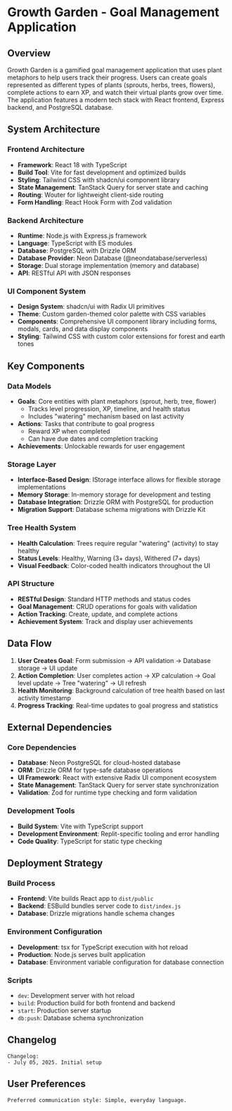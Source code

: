 # Growth Garden - Goal Management Application

## Overview

Growth Garden is a gamified goal management application that uses plant metaphors to help users track their progress. Users can create goals represented as different types of plants (sprouts, herbs, trees, flowers), complete actions to earn XP, and watch their virtual plants grow over time. The application features a modern tech stack with React frontend, Express backend, and PostgreSQL database.

## System Architecture

### Frontend Architecture
- **Framework**: React 18 with TypeScript
- **Build Tool**: Vite for fast development and optimized builds
- **Styling**: Tailwind CSS with shadcn/ui component library
- **State Management**: TanStack Query for server state and caching
- **Routing**: Wouter for lightweight client-side routing
- **Form Handling**: React Hook Form with Zod validation

### Backend Architecture
- **Runtime**: Node.js with Express.js framework
- **Language**: TypeScript with ES modules
- **Database**: PostgreSQL with Drizzle ORM
- **Database Provider**: Neon Database (@neondatabase/serverless)
- **Storage**: Dual storage implementation (memory and database)
- **API**: RESTful API with JSON responses

### UI Component System
- **Design System**: shadcn/ui with Radix UI primitives
- **Theme**: Custom garden-themed color palette with CSS variables
- **Components**: Comprehensive UI component library including forms, modals, cards, and data display components
- **Styling**: Tailwind CSS with custom color extensions for forest and earth tones

## Key Components

### Data Models
- **Goals**: Core entities with plant metaphors (sprout, herb, tree, flower)
  - Tracks level progression, XP, timeline, and health status
  - Includes "watering" mechanism based on last activity
- **Actions**: Tasks that contribute to goal progress
  - Reward XP when completed
  - Can have due dates and completion tracking
- **Achievements**: Unlockable rewards for user engagement

### Storage Layer
- **Interface-Based Design**: IStorage interface allows for flexible storage implementations
- **Memory Storage**: In-memory storage for development and testing
- **Database Integration**: Drizzle ORM with PostgreSQL for production
- **Migration Support**: Database schema migrations with Drizzle Kit

### Tree Health System
- **Health Calculation**: Trees require regular "watering" (activity) to stay healthy
- **Status Levels**: Healthy, Warning (3+ days), Withered (7+ days)
- **Visual Feedback**: Color-coded health indicators throughout the UI

### API Structure
- **RESTful Design**: Standard HTTP methods and status codes
- **Goal Management**: CRUD operations for goals with validation
- **Action Tracking**: Create, update, and complete actions
- **Achievement System**: Track and display user achievements

## Data Flow

1. **User Creates Goal**: Form submission → API validation → Database storage → UI update
2. **Action Completion**: User completes action → XP calculation → Goal level update → Tree "watering" → UI refresh
3. **Health Monitoring**: Background calculation of tree health based on last activity timestamp
4. **Progress Tracking**: Real-time updates to goal progress and statistics

## External Dependencies

### Core Dependencies
- **Database**: Neon PostgreSQL for cloud-hosted database
- **ORM**: Drizzle ORM for type-safe database operations
- **UI Framework**: React with extensive Radix UI component ecosystem
- **State Management**: TanStack Query for server state synchronization
- **Validation**: Zod for runtime type checking and form validation

### Development Tools
- **Build System**: Vite with TypeScript support
- **Development Environment**: Replit-specific tooling and error handling
- **Code Quality**: TypeScript for static type checking

## Deployment Strategy

### Build Process
- **Frontend**: Vite builds React app to `dist/public`
- **Backend**: ESBuild bundles server code to `dist/index.js`
- **Database**: Drizzle migrations handle schema changes

### Environment Configuration
- **Development**: tsx for TypeScript execution with hot reload
- **Production**: Node.js serves built application
- **Database**: Environment variable configuration for database connection

### Scripts
- `dev`: Development server with hot reload
- `build`: Production build for both frontend and backend
- `start`: Production server startup
- `db:push`: Database schema synchronization

## Changelog

```
Changelog:
- July 05, 2025. Initial setup
```

## User Preferences

```
Preferred communication style: Simple, everyday language.
```